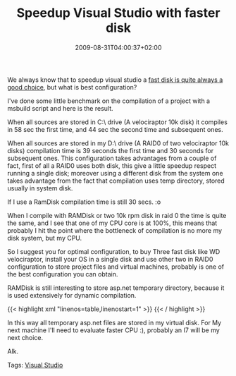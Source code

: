 ﻿---
title: "Speedup Visual Studio with faster disk"
description: ""
date: 2009-08-31T04:00:37+02:00
draft: false
tags: [Experiences,General]
categories: [Experiences,General]
---
We always know that to speedup visual studio a [fast disk is quite always a good choice](http://weblogs.asp.net/scottgu/archive/2007/11/01/tip-trick-hard-drive-speed-and-visual-studio-performance.aspx), but what is best configuration?

I've done some little benchmark on the compilation of a project with a msbuild script and here is the result.

When all sources are stored in C:\ drive (A velociraptor 10k disk) it compiles in 58 sec the first time, and 44 sec the second time and subsequent ones.

When all sources are stored in my D:\ drive (A RAID0 of two velociraptor 10k disks) compilation time is 39 seconds the first time and 30 seconds for subsequent ones. This configuration takes advantages from a couple of fact, first of all a RAID0 uses both disk, this give a little speedup respect running a single disk; moreover using a different disk from the system one takes advantage from the fact that compilation uses temp directory, stored usually in system disk.

If I use a RamDisk compilation time is still 30 secs. :o

When I compile with RAMDisk or two 10k rpm disk in raid 0 the time is quite the same, and I see that one of my CPU core is at 100%, this means that probably I hit the point where the bottleneck of compilation is no more my disk system, but my CPU.

So I suggest you for optimal configuration, to buy Three fast disk like WD velociraptor, install your OS in a single disk and use other two in RAID0 configuration to store project files and virtual machines, probably is one of the best configuration you can obtain.

RAMDisk is still interesting to store asp.net temporary directory, because it is used extensively for dynamic compilation.

{{< highlight xml "linenos=table,linenostart=1" >}}
 <compilation debug="true" strict="true" explicit="true" tempDirectory="V:\temp\aspnet">{{< / highlight >}}

<!-- Code inserted with Steve Dunn's Windows Live Writer Code Formatter Plugin.  http://dunnhq.com -->

In this way all temporary asp.net files are stored in my virtual disk. For My next machine I'll need to evaluate faster CPU :), probably an I7 will be my next choice.

Alk.

Tags: [Visual Studio](http://technorati.com/tag/Visual%20Studio)
